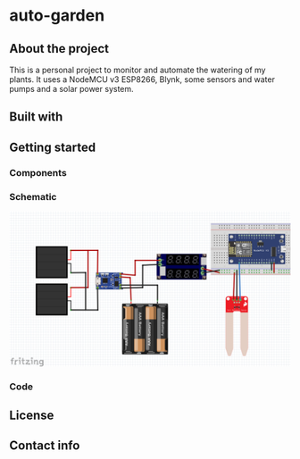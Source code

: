 # auto-garden

## About the project

This is a personal project to monitor and automate the watering of my plants. It uses a NodeMCU v3 ESP8266, Blynk, some sensors and water pumps and a solar power system.

## Built with

## Getting started

### Components

### Schematic

![Schematic](https://github.com/MarcosPRus/auto-garden/blob/main/Images/schematic.png)

### Code

## License

## Contact info
